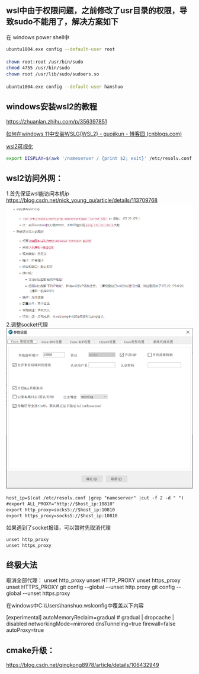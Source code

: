 ## wsl中由于权限问题，之前修改了usr目录的权限，导致sudo不能用了，解决方案如下
在
windows power shell中
```bash
ubuntu1804.exe config --default-user root

chown root:root /usr/bin/sudo
chmod 4755 /usr/bin/sudo
chown root /usr/lib/sudo/sudoers.so

ubuntu1804.exe config --default-user hanshuo
```

## windows安装wsl2的教程
https://zhuanlan.zhihu.com/p/356397851

[如何在windows 11中安装WSLG(WSL2) - guojikun - 博客园 (cnblogs.com)](https://www.cnblogs.com/guojikun/p/15092696.html)

[wsl2可视化](https://zhuanlan.zhihu.com/p/137618871)

```bash
export DISPLAY=$(awk '/nameserver / {print $2; exit}' /etc/resolv.conf 2>/dev/null):0
```

## wsl2访问外网：
1.首先保证wsl能访问本机ip
https://blog.csdn.net/nick_young_qu/article/details/113709768
![](images/ubuntu_wsl的一些坑_image_1.png)
2.调整socket代理
![](images/ubuntu_wsl的一些坑_image_2.png)

```
host_ip=$(cat /etc/resolv.conf |grep "nameserver" |cut -f 2 -d " ")
#export ALL_PROXY="http://$host_ip:10810"
export http_proxy=socks5://$host_ip:10810
export https_proxy=socks5://$host_ip:10810
```
如果遇到了socket报错，可以暂时先取消代理
```
unset http_proxy
unset https_proxy
```

## 终极大法

取消全部代理：
    unset http_proxy
    unset HTTP_PROXY
    unset https_proxy
    unset HTTPS_PROXY
    git config --global --unset http.proxy
    git config --global --unset https.proxy

在windows中C:\Users\hanshuo\.wslconfig中覆盖以下内容

[experimental]
autoMemoryReclaim=gradual  # gradual  | dropcache | disabled
networkingMode=mirrored
dnsTunneling=true
firewall=false
autoProxy=true


## cmake升级：
https://blog.csdn.net/qingkong8978/article/details/106432949